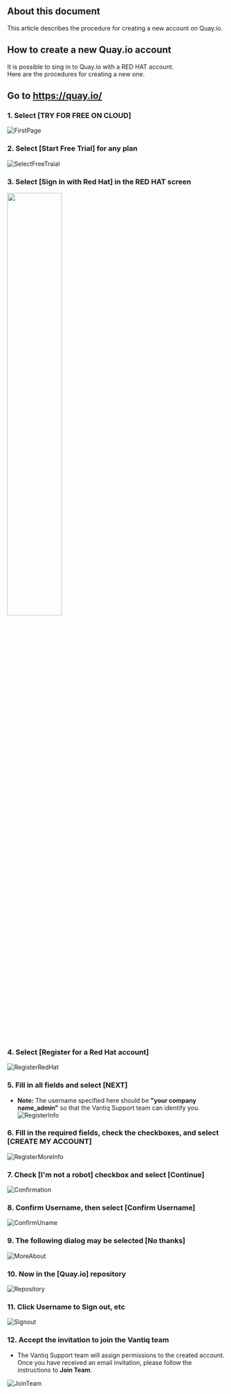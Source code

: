 ## About this document

This article describes the procedure for creating a new account on Quay.io.  

## How to create a new Quay.io account  

  It is possible to sing in to Quay.io with a RED HAT account.       
  Here are the procedures for creating a new one.    

## Go to https://quay.io/

### 1. Select [TRY FOR FREE ON CLOUD]   

![FirstPage](../../imgs/quay.io_account/FirstPage.jpg)

### 2. Select [Start Free Trial] for any plan

![SelectFreeTraial](../../imgs/quay.io_account/SelectPlan.jpg)

### 3. Select [Sign in with Red Hat] in the RED HAT screen

<img src ="../../imgs/quay.io_account/SelectSignIn.jpg" width=50%>

### 4. Select [Register for a Red Hat account]

![RegisterRedHat](../../imgs/quay.io_account/SelectRegister.jpg)

### 5. Fill in all fields and select [NEXT]  
- **Note:** The username specified here should be __"your company name_admin"__ so that the Vantiq Support team can identify you.  
![RegisterInfo](../../imgs/quay.io_account/RegisterInfo.jpg)  

### 6. Fill in the required fields, check the checkboxes, and select [CREATE MY ACCOUNT]  

![RegisterMoreInfo](../../imgs/quay.io_account/RegisterMoreInfo.jpg)  

### 7. Check [I'm not a robot] checkbox and select [Continue]

![Confirmation](../../imgs/quay.io_account/Confirmation.jpg)  

### 8. Confirm Username, then select [Confirm Username]   

![ConfirmUname](../../imgs/quay.io_account/ConfirmUname.jpg)  

### 9. The following dialog may be selected [No thanks]  

![MoreAbout](../../imgs/quay.io_account/MoreAbout.jpg)  

### 10. Now in the [Quay.io] repository  

![Repository](../../imgs/quay.io_account/SignedIn.jpg)  

### 11. Click Username to Sign out, etc

![Signout](../../imgs/quay.io_account/SignedIn1.jpg)  

### 12. Accept the invitation to join the Vantiq team
- The Vantiq Support team will assign permissions to the created account. Once you have received an email invitation, please follow the instructions to **Join Team**.  

![JoinTeam](../../imgs/quay.io_account/JoinTeam.png)  
